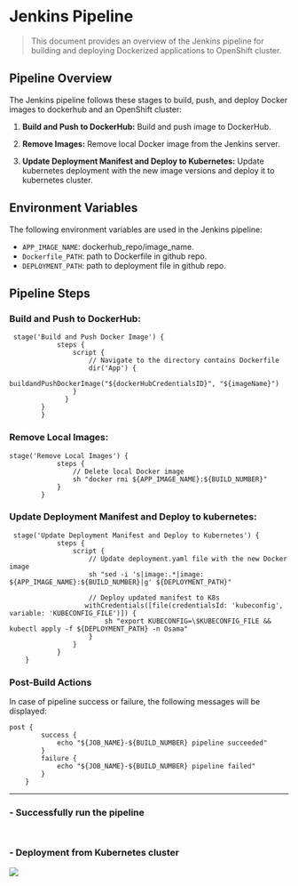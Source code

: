 # Jenkins Pipeline 

> This document provides an overview of the Jenkins pipeline for building and deploying Dockerized applications to OpenShift cluster.


## Pipeline Overview

The Jenkins pipeline follows these stages to build, push, and deploy Docker images to dockerhub and an OpenShift cluster:

1. **Build and Push to DockerHub:** Build and push image to DockerHub.

2. **Remove Images:** Remove local Docker image from the Jenkins server.

3. **Update Deployment Manifest and Deploy to Kubernetes:** Update kubernetes deployment with the new image versions and deploy it to kubernetes cluster.

## Environment Variables

The following environment variables are used in the Jenkins pipeline:

- `APP_IMAGE_NAME`: dockerhub_repo/image_name.
- `Dockerfile_PATH`: path to Dockerfile in github repo.
- `DEPLOYMENT_PATH`: path to deployment file in github repo.
  

## Pipeline Steps

### Build and Push to DockerHub:

```
 stage('Build and Push Docker Image') {
            steps {
                script {
                	// Navigate to the directory contains Dockerfile
                 	dir('App') {
                 		buildandPushDockerImage("${dockerHubCredentialsID}", "${imageName}")
                }
              }
	    }
        }
```

### Remove Local Images:

```
stage('Remove Local Images') {
            steps {
                // Delete local Docker image
                sh "docker rmi ${APP_IMAGE_NAME}:${BUILD_NUMBER}"
            }
        }

```

### Update Deployment Manifest and Deploy to kubernetes:

```
 stage('Update Deployment Manifest and Deploy to Kubernetes') {
            steps {
                script {
                    // Update deployment.yaml file with the new Docker image
                    sh "sed -i 's|image:.*|image: ${APP_IMAGE_NAME}:${BUILD_NUMBER}|g' ${DEPLOYMENT_PATH}"

                    // Deploy updated manifest to K8s
                   withCredentials([file(credentialsId: 'kubeconfig', variable: 'KUBECONFIG_FILE')]) {
                        sh "export KUBECONFIG=\$KUBECONFIG_FILE && kubectl apply -f ${DEPLOYMENT_PATH} -n Osama"
                    }
                }
            }
    }
```

### Post-Build Actions
In case of pipeline success or failure, the following messages will be displayed:

```
post {
        success {
            echo "${JOB_NAME}-${BUILD_NUMBER} pipeline succeeded"
        }
        failure {
            echo "${JOB_NAME}-${BUILD_NUMBER} pipeline failed"
        }
    }
```
----
### - Successfully run the pipeline
![]()
---

### - Deployment from Kubernetes cluster
![](https://github.com/Osamaomera/deploy-python-app-jenkins-k8s-/blob/main/Capture.PNG)
